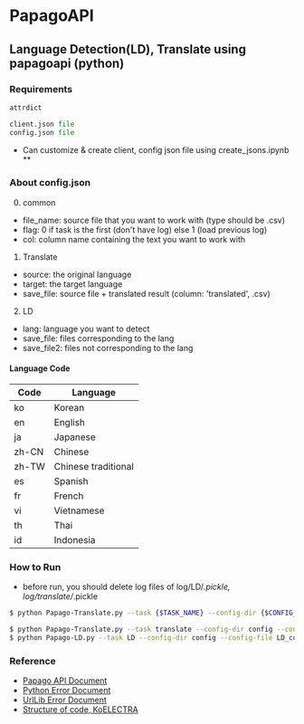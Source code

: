 # PapagoAPI
## Language Detection(LD), Translate using papagoapi (python)

### Requirements 
```python 
attrdict
```
```python
client.json file
config.json file
```

- Can customize & create client, config json file using create_jsons.ipynb **


### About config.json 
0) common 
- file_name: source file that you want to work with (type should be .csv)
- flag: 0 if task is the first (don't have log) else 1 (load previous log)
- col: column name containing the text you want to work with

1) Translate 
- source: the original language
- target: the target language
- save_file: source file + translated result (column: 'translated', .csv)

2) LD
- lang: language you want to detect
- save_file: files corresponding to the lang
- save_file2: files not corresponding to the lang

#### Language Code

Code | Language 
--|--
ko | Korean
en | English
ja | Japanese
zh-CN | Chinese
zh-TW | Chinese traditional
es | Spanish
fr | French
vi | Vietnamese
th | Thai
id | Indonesia

### How to Run 
- before run, you should delete log files of log/LD/*.pickle, log/translate/*.pickle

```bash
$ python Papago-Translate.py --task {$TASK_NAME} --config-dir {$CONFIG_DIR} --config-file {$CONFIG_FILE}   
```

```bash
$ python Papago-Translate.py --task translate --config-dir config --config-file translate_config.json
$ python Papago-LD.py --task LD --config-dir config --config-file LD_config.json
```

   
### Reference  
- [Papago API Document](https://developers.naver.com/docs/papago/README.md) 
- [Python Error Document](https://docs.python.org/3/tutorial/errors.html)
- [UrlLib Error Document](https://github.com/python/cpython/blob/3.11/Lib/urllib/error.py)
- [Structure of code, KoELECTRA](https://github.com/monologg/KoELECTRA)
